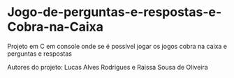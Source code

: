 # Jogo-de-perguntas-e-respostas-e-Cobra-na-Caixa
Projeto em C em console onde se é possível jogar os jogos cobra na caixa e perguntas e respostas


Autores do projeto: Lucas Alves Rodrigues e Raissa Sousa de Oliveira
